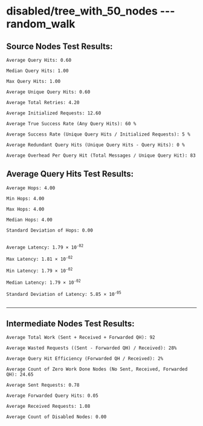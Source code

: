 # disabled/tree_with_50_nodes --- random_walk
## Source Nodes Test Results:
	Average Query Hits: 0.60

	Median Query Hits: 1.00

	Max Query Hits: 1.00

	Average Unique Query Hits: 0.60

	Average Total Retries: 4.20

	Average Initialized Requests: 12.60

	Average True Success Rate (Any Query Hits): 60 %

	Average Success Rate (Unique Query Hits / Initialized Requests): 5 %

	Average Redundant Query Hits (Unique Query Hits - Query Hits): 0 %

	Average Overhead Per Query Hit (Total Messages / Unique Query Hit): 83



## Average Query Hits Test Results:
<pre><code>Average Hops: 4.00

Min Hops: 4.00

Max Hops: 4.00

Median Hops: 4.00

Standard Deviation of Hops: 0.00


Average Latency: 1.79 × 10<sup>-02</sup>

Max Latency: 1.81 × 10<sup>-02</sup>

Min Latency: 1.79 × 10<sup>-02</sup>

Median Latency: 1.79 × 10<sup>-02</sup>

Standard Deviation of Latency: 5.85 × 10<sup>-05</sup>

</code></pre>

---------------------------------------------
## Intermediate Nodes Test Results:

	Average Total Work (Sent + Received + Forwarded QH): 92

	Average Wasted Requests ((Sent - Forwarded QH) / Received): 28%

	Average Query Hit Efficiency (Forwarded QH / Received): 2%

	Average Count of Zero Work Done Nodes (No Sent, Received, Forwarded QH): 24.65

	Average Sent Requests: 0.78

	Average Forwarded Query Hits: 0.05

	Average Received Requests: 1.08

	Average Count of Disabled Nodes: 0.00

